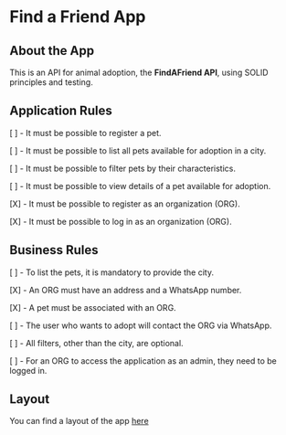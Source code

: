 # Find a Friend App
## About the App

This is an API for animal adoption, the **FindAFriend API**, using SOLID principles and testing.

## Application Rules

[ ] - It must be possible to register a pet.

[ ] - It must be possible to list all pets available for adoption in a city.

[ ] - It must be possible to filter pets by their characteristics.

[ ] - It must be possible to view details of a pet available for adoption.

[X] - It must be possible to register as an organization (ORG).

[X] - It must be possible to log in as an organization (ORG).

## Business Rules

[ ] - To list the pets, it is mandatory to provide the city.

[X] - An ORG must have an address and a WhatsApp number.

[X] - A pet must be associated with an ORG.

[ ] - The user who wants to adopt will contact the ORG via WhatsApp.

[ ] - All filters, other than the city, are optional.

[ ] - For an ORG to access the application as an admin, they need to be logged in.

## Layout

You can find a layout of the app [here](https://www.figma.com/community/file/1220006040435238030)
